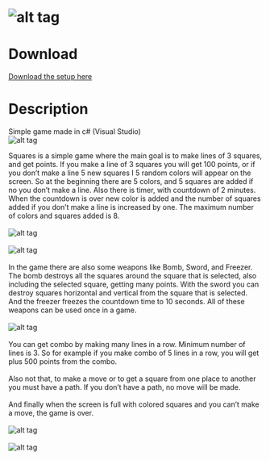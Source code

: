 ![alt tag](https://raw.githubusercontent.com/kalemdzievski/Squares/master/Resources/Buttons%20&%20logos/squares%20transparent.png)
=======

Download
=======
[Download the setup here](https://github.com/kalemdzievski/Squares/blob/master/Squares%20Setup/Squares.msi?raw=true)

Description
=======
Simple game made in c# (Visual Studio)<br>
![alt tag](https://raw.githubusercontent.com/kalemdzievski/Squares/master/Resources/Buttons%20&%20logos/Squares1.jpg)

Squares is a simple game where the main goal is to make lines of 3 squares, and get points. If you make a line of 3 squares you will get 100 points, or if you don’t make a line 5 new squares I 5 random colors will appear on the screen.  So at the beginning there are 5 colors, and 5 squares are added if no you don’t make a line. Also there is timer, with countdown of 2 minutes. When the countdown is over new color is added and the number of squares added if you don’t make a line is increased by one. The maximum number of colors and squares added is 8.<br><br>
![alt tag](https://raw.githubusercontent.com/kalemdzievski/Squares/master/Resources/Buttons%20&%20logos/Squares2.jpg)
<br><br>
![alt tag](https://raw.githubusercontent.com/kalemdzievski/Squares/master/Resources/Buttons%20&%20logos/Squares3.jpg)
<br><br>
In the game there are also some weapons like Bomb, Sword, and Freezer. The bomb destroys all the squares around the square that is selected, also including the selected square, getting many points. With the sword you can destroy squares horizontal and vertical from the square that is selected. And the freezer freezes the countdown time to 10 seconds. All of these weapons can be used once in a game.<br><br>
![alt tag](https://raw.githubusercontent.com/kalemdzievski/Squares/master/Resources/Buttons%20&%20logos/Squares5.jpg)
<br><br>
You can get combo by making many lines in a row. Minimum number of lines is 3. So for example if you make combo of 5 lines in a row, you will get plus 500 points from the combo.<br><br>
Also not that, to make a move or to get a square from one place to another you must have a path. If you don’t have a path, no move will be made.<br><br>
And finally when the screen is full with colored squares and you can’t make a move, the game is over.<br><br>
![alt tag](https://raw.githubusercontent.com/kalemdzievski/Squares/master/Resources/Buttons%20&%20logos/Squares7.jpg)
<br><br>
![alt tag](https://raw.githubusercontent.com/kalemdzievski/Squares/master/Resources/Buttons%20&%20logos/Squares4.jpg)
<br><br>
